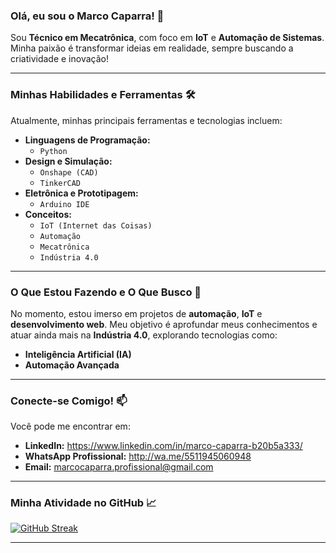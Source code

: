 ### Olá, eu sou o Marco Caparra! 👋

Sou **Técnico em Mecatrônica**, com foco em **IoT** e **Automação de Sistemas**. Minha paixão é transformar ideias em realidade, sempre buscando a criatividade e inovação!

---

### Minhas Habilidades e Ferramentas 🛠️

Atualmente, minhas principais ferramentas e tecnologias incluem:

* **Linguagens de Programação:**
    * `Python`
* **Design e Simulação:**
    * `Onshape (CAD)`
    * `TinkerCAD`
* **Eletrônica e Prototipagem:**
    * `Arduino IDE`
* **Conceitos:**
    * `IoT (Internet das Coisas)`
    * `Automação`
    * `Mecatrônica`
    * `Indústria 4.0`

---

### O Que Estou Fazendo e O Que Busco 🚀

No momento, estou imerso em projetos de **automação**, **IoT** e **desenvolvimento web**. Meu objetivo é aprofundar meus conhecimentos e atuar ainda mais na **Indústria 4.0**, explorando tecnologias como:

* **Inteligência Artificial (IA)**
* **Automação Avançada**

---

### Conecte-se Comigo! 📫

Você pode me encontrar em:

* **LinkedIn:** https://www.linkedin.com/in/marco-caparra-b20b5a333/
* **WhatsApp Profissional:** http://wa.me/5511945060948
* **Email:** marcocaparra.profissional@gmail.com

---

### Minha Atividade no GitHub 📈

[![GitHub Streak](https://streak-stats.demolab.com/?user=marcocaparra&theme=dark&hide_border=true&locale=pt_BR)](https://git.io/streak-stats)

---
